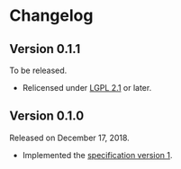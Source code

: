 Changelog
=========

Version 0.1.1
-------------

To be released.

 -  Relicensed under [LGPL 2.1] or later.

[LGPL 2.1]: https://www.gnu.org/licenses/lgpl-2.1.html


Version 0.1.0
-------------

Released on December 17, 2018.

 -  Implemented the [specification version 1][bencodex-1.0].

[bencodex-1.0]: https://github.com/planetarium/bencodex/tree/1.0

